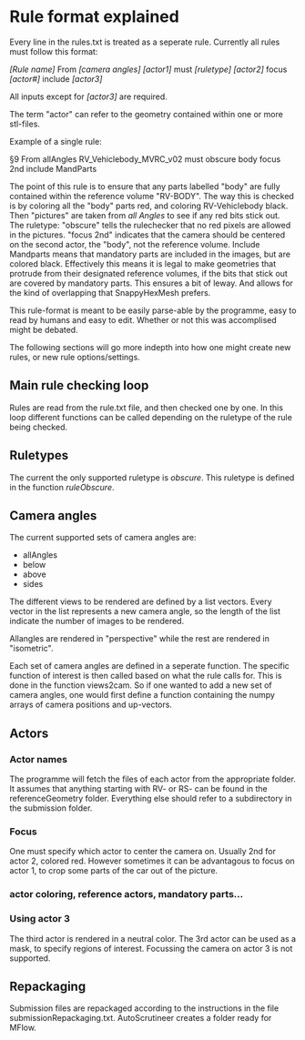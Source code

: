 # Rule format explained
Every line in the rules.txt is treated as a seperate rule. Currently all rules must follow this format: 

_[Rule name]_ From _[camera angles]_ _[actor1]_ must _[ruletype]_ _[actor2]_ focus _[actor#]_ include _[actor3]_

All inputs except for _[actor3]_ are required. 

The term "actor" can refer to the geometry contained within one or more stl-files. 

Example of a single rule: 

§9 From allAngles RV_Vehiclebody_MVRC_v02 must obscure body focus 2nd include MandParts

The point of this rule is to ensure that any parts labelled "body" are fully contained within the reference volume "RV-BODY". The way this is checked is by coloring all the "body" parts red, and coloring RV-Vehiclebody black. Then "pictures" are taken from _all Angles_ to see if any red bits stick out. The ruletype: "obscure" tells the rulechecker that no red pixels are allowed in the pictures. "focus 2nd" indicates that the camera should be centered on the second actor, the "body", not the reference volume. Include Mandparts means that mandatory parts are included in the images, but are colored black. Effectively this means it is legal to make geometries that protrude from their designated reference volumes, if the bits that stick out are covered by mandatory parts. This ensures a bit of leway. And allows for the kind of overlapping that SnappyHexMesh prefers. 

This rule-format is meant to be easily parse-able by the programme, easy to read by humans and easy to edit. Whether or not this was accomplised might be debated. 

The following sections will go more indepth into how one might create new rules, or new rule options/settings. 

## Main rule checking loop
Rules are read from the rule.txt file, and then checked one by one. In this loop different functions can be called depending on the ruletype of the rule being checked. 

## Ruletypes 
The current the only supported ruletype is _obscure_. This ruletype is defined in the function _ruleObscure_. 

## Camera angles
The current supported sets of camera angles are: 
* allAngles
* below
* above
* sides

The different views to be rendered are defined by a list vectors. Every vector in the list represents a new camera angle, so the length of the list indicate the number of images to be rendered. 

Allangles are rendered in "perspective" while the rest are rendered in "isometric". 

Each set of camera angles are defined in a seperate function. The specific function of interest is then called based on what the rule calls for. This is done in the function views2cam. So if one wanted to add a new set of camera angles, one would first define a function containing the numpy arrays of camera positions and up-vectors. 

## Actors 
### Actor names 
The programme will fetch the files of each actor from the appropriate folder. It assumes that anything starting with RV- or RS- can be found in the referenceGeometry folder. Everything else should refer to a subdirectory in the submission folder.  

### Focus 
One must specify which actor to center the camera on. Usually 2nd for actor 2, colored red. However sometimes it can be advantagous to focus on actor 1, to crop some parts of the car out of the picture.  
### actor coloring, reference actors, mandatory parts... 
### Using actor 3
The third actor is rendered in a neutral color. The 3rd actor can be used as a mask, to specify regions of interest. Focussing the camera on actor 3 is not supported. 

## Repackaging 
Submission files are repackaged according to the instructions in the file submissionRepackaging.txt. AutoScrutineer creates a folder ready for MFlow. 